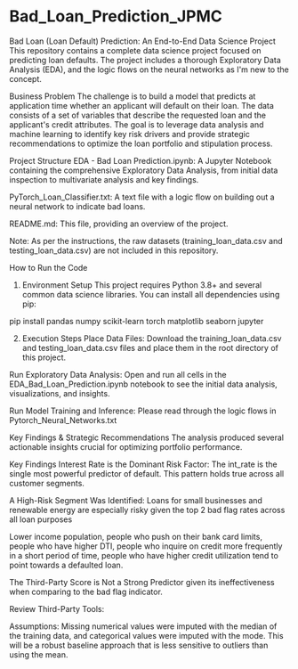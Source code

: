 # Bad_Loan_Prediction_JPMC

Bad Loan (Loan Default) Prediction: An End-to-End Data Science Project
This repository contains a complete data science project focused on predicting loan defaults. The project includes a thorough Exploratory Data Analysis (EDA), and the logic flows on the neural networks as I'm new to the concept.

Business Problem
The challenge is to build a model that predicts at application time whether an applicant will default on their loan. The data consists of a set of variables that describe the requested loan and the applicant's credit attributes. The goal is to leverage data analysis and machine learning to identify key risk drivers and provide strategic recommendations to optimize the loan portfolio and stipulation process.

Project Structure
EDA - Bad Loan Prediction.ipynb: A Jupyter Notebook containing the comprehensive Exploratory Data Analysis, from initial data inspection to multivariate analysis and key findings.

PyTorch_Loan_Classifier.txt: A text file with a logic flow on building out a neural network to indicate bad loans.

README.md: This file, providing an overview of the project.

Note: As per the instructions, the raw datasets (training_loan_data.csv and testing_loan_data.csv) are not included in this repository.

How to Run the Code
1. Environment Setup
This project requires Python 3.8+ and several common data science libraries. You can install all dependencies using pip:

pip install pandas numpy scikit-learn torch matplotlib seaborn jupyter

2. Execution Steps
Place Data Files: Download the training_loan_data.csv and testing_loan_data.csv files and place them in the root directory of this project.

Run Exploratory Data Analysis: Open and run all cells in the EDA_Bad_Loan_Prediction.ipynb notebook to see the initial data analysis, visualizations, and insights.

Run Model Training and Inference: Please read through the logic flows in Pytorch_Neural_Networks.txt

Key Findings & Strategic Recommendations
The analysis produced several actionable insights crucial for optimizing portfolio performance.

Key Findings
Interest Rate is the Dominant Risk Factor: The int_rate is the single most powerful predictor of default. This pattern holds true across all customer segments.

A High-Risk Segment Was Identified: Loans for small businesses and renewable energy are especially risky given the top 2 bad flag rates across all loan purposes

Lower income population, people who push on their bank card limits, people who have higher DTI, people who inquire on credit more frequently in a short period of time, people who have higher credit utilization tend to point towards a defaulted loan.

The Third-Party Score is Not a Strong Predictor given its ineffectiveness when comparing to the bad flag indicator.

Review Third-Party Tools: 

Assumptions: Missing numerical values were imputed with the median of the training data, and categorical values were imputed with the mode. This will be a robust baseline approach that is less sensitive to outliers than using the mean.
